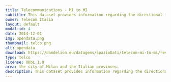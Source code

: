 ```yaml
---
title: Telecommunications - MI to MI
subtitle: This dataset provides information regarding the directional interaction strength between the city of Milan different areas based on the calls exchanged between Telecom Italia Mobile users. 
owner: Telecom Italia
layout: default
modal-id: 4
date: 2014-12-01
img: opendata.png
thumbnail: telco.png
alt: opendata
download: https://dandelion.eu/datagems/SpazioDati/telecom-mi-to-mi/resource/
type: telco
license: ODbL 1.0
area: the city of Milan and the Italian provinces.
description: This dataset provides information regarding the directional interaction strength between the city of Milan different areas based on the calls exchanged between Telecom Italia Mobile users.<br/>The directional interaction strength between the area A and the area B is proportional to the number of calls issued from the area A to the area B.<br/>The spatial aggregation values are provided for the squares of the Milano GRID.<br/>The temporal values are aggregated in timeslots of ten minutes
---
```

